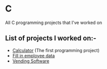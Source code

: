 # C
All C programming projects that I've worked on
## List of projects I worked on:-
- [Calculator]([url](https://github.com/Mohamed-H7/C/tree/main/Calculator%20(first%20programming%20project))) (The first programming project)
- [Fill in employee data]([url](https://github.com/Mohamed-H7/C/tree/main/Fill%20in%20employee%20data))
- [Vending Software]([url](https://github.com/Mohamed-H7/C/tree/main/Vending%20Software))
